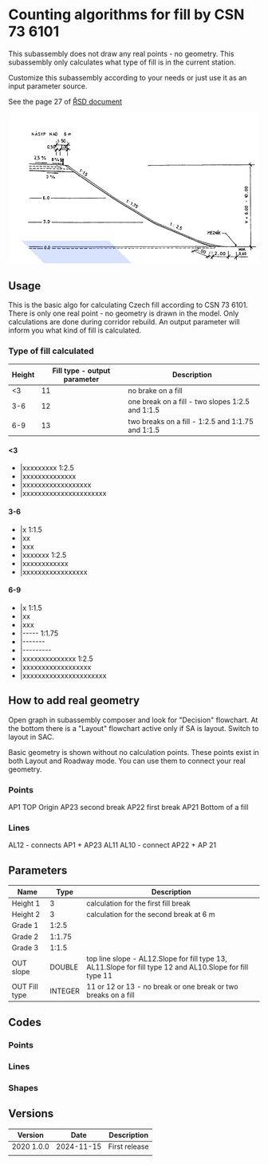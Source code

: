 # Counting algorithms for fill by CSN 73 6101

This subassembly does not draw any real points - no geometry.
This subassembly only calculates what type of fill is in the current station.

Customize this subassembly according to your needs or just use it as an input parameter source.

See the page 27 of [ŘSD document](https://pjpk.rsd.cz/data/USR_001_2_10_VL/VL2_Silnicni_teleso__199505_.pdf)

![Fill schema](./assets/FillSchema.png "Fill schema")

## Usage

This is the basic algo for calculating Czech fill according to CSN 73 6101.
There is only one real point - no geometry is drawn in the model.
Only calculations are done during corridor rebuild.
An output parameter will inform you what kind of fill is calculated.

### Type of fill calculated

| Height | Fill type - output parameter | Description                                       |
| ------ | ---------------------------- | ------------------------------------------------- |
| <3     | 11                           | no brake on a fill                                |
| 3-6    | 12                           | one break on a fill - two slopes 1:2.5 and 1:1.5  |
| 6-9    | 13                           | two breaks on a fill - 1:2.5 and 1:1.75 and 1:1.5 |

#### <3

- |xxxxxxxxx 1:2.5
- |xxxxxxxxxxxxxx
- |xxxxxxxxxxxxxxxxxx
- |xxxxxxxxxxxxxxxxxxxxxx

#### 3-6

- |x 1:1.5
- |xx
- |xxx
- |xxxxxxx 1:2.5
- |xxxxxxxxxxxx
- |xxxxxxxxxxxxxxxxx

#### 6-9

- |x 1:1.5
- |xx
- |xxx
- |----- 1:1.75
- |-------
- |---------
- |xxxxxxxxxxxxxx 1:2.5
- |xxxxxxxxxxxxxxxxxx
- |xxxxxxxxxxxxxxxxxxxxxx

## How to add real geometry

Open graph in subassembly composer and look for "Decision" flowchart. At the bottom there is a "Layout" flowchart active only if SA is layout. Switch to layout in SAC.

Basic geometry is shown without no calculation points. These points exist in both Layout and Roadway mode. You can use them to connect your real geometry.

### Points

AP1 TOP Origin
AP23 second break
AP22 first break
AP21 Bottom of a fill

### Lines

AL12 - connects AP1 + AP23
AL11
AL10 - connect AP22 + AP 21

## Parameters

| Name          | Type    | Description                                                                                               |
| ------------- | ------- | --------------------------------------------------------------------------------------------------------- |
| Height 1      | 3       | calculation for the first fill break                                                                      |
| Height 2      | 3       | calculation for the second break at 6 m                                                                   |
| Grade 1       | 1:2.5   |                                                                                                           |
| Grade 2       | 1:1.75  |                                                                                                           |
| Grade 3       | 1:1.5   |                                                                                                           |
| OUT slope     | DOUBLE  | top line slope - AL12.Slope for fill type 13, AL11.Slope for fill type 12 and AL10.Slope for fill type 11 |
| OUT Fill type | INTEGER | 11 or 12 or 13 - no break or one break or two breaks on a fill                                            |

## Codes

### Points

### Lines

### Shapes

## Versions

| Version    | Date       | Description   |
| ---------- | ---------- | ------------- |
| 2020 1.0.0 | 2024-11-15 | First release |
|            |            |               |
